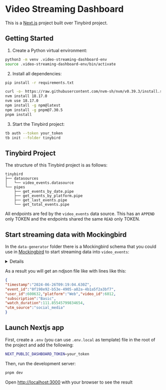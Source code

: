 # Video Streaming Dashboard

This is a [Next.js](https://nextjs.org/) project built over Tinybird project.

## Getting Started

1. Create a Python virtual environment:

```bash
python3 -m venv .video-streaming-dashboard-env
source .video-streaming-dashboard-env/bin/activate
```

2. Install all dependencies:

```bash
pip install -r requirements.txt
```

```bash
curl -o- https://raw.githubusercontent.com/nvm-sh/nvm/v0.39.3/install.sh | bash
nvm install 18.17.0
nvm use 18.17.0
npm install -g npm@latest
npm install -g pnpm@7.30.5
pnpm install
```

3. Start the Tinybird project:

```bash
tb auth --token your_token
tb init --folder tinybird
```
## Tinybird Project

The structure of this Tinybird project is as follows:

```
tinybird
├── datasources
│   └── video_events.datasource
└── pipes
    ├── get_events_by_date.pipe
    ├── get_events_by_platform.pipe
    ├── get_last_events.pipe
    └── get_total_events.pipe
```

All endpoints are fed by the `video_events` data source. This has an `APPEND` only TOKEN and the endpoints shared the same `READ` only TOKEN.

## Start streaming data with Mockingbird

In the `data-generator` folder there is a Mockingbird schema that you could use in [Mockingbird](https://mockingbird.tinybird.co/) to start streaming data into `video_events`:

<details>
```json
{
    "timestamp": {
      "type": "mockingbird.timestampNow"
    },
    "event_id": {
      "type": "string.uuid"
    },
    "user_id": {
      "type": "number.int",
      "params": [
        {
          "min": 100000,
          "max": 999999
        }
      ]
    },
    "platform": {
      "type": "mockingbird.pickWeighted",
      "params": [
        {
          "values": [
            "Web",
            "Mobile",
            "SmartTV",
            "Tablet"
          ],
          "weights": [
            50,
            30,
            10,
            10
          ]
        }
      ]
    },
    "video_id": {
      "type": "number.int",
      "params": [
        {
          "min": 5000,
          "max": 10000
        }
      ]
    },
    "subscription": {
      "type": "mockingbird.pickWeighted",
      "params": [
        {
          "values": [
            "Free",
            "Basic",
            "Premium",
            "VIP"
          ],
          "weights": [
            60,
            20,
            15,
            5
          ]
        }
      ]
    },
    "watch_duration": {
      "type": "number.float",
      "params": [
        {
          "min": 1.0,
          "max": 180.0
        }
      ]
    },
    "utm_source": {
      "type": "mockingbird.pickWeighted",
      "params": [
        {
          "values": [
            "email",
            "social_media",
            "ads",
            "direct"
          ],
          "weights": [
            20,
            50,
            25,
            5
          ]
        }
      ]
    }
  }
```
</details>

As a result you will get an ndjson file like with lines like this:

```json
{
"timestamp":"2024-06-26T09:19:04.630Z",
"event_id":"0f198e92-b53e-4905-a82a-4b1a5f2a3bf7",
"user_id":600632,"platform":"Web","video_id":6012,
"subscription":"Basic",
"watch_duration":111.85545799834654,
"utm_source":"social_media"
}
``` 

## Launch Nextjs app

First, create a `.env` (you can use `.env.local` as template) file in the root of the project and add the following:

```bash
NEXT_PUBLIC_DASHBOARD_TOKEN=your_token
```

Then, run the development server:

```bash
pnpm dev
```

Open [http://localhost:3000](http://localhost:3000) with your browser to see the result
